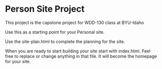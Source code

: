 # Person Site Project

This project is the capstone project for WDD-130 class at BYU-Idaho

Use this as a starting point for your Personal site.

Use the site-plan.html to complete the planning for the site.

When you are ready to start building your site start with index.html. Feel free to replace or change anything in that file. It will become the homepage for your site.
